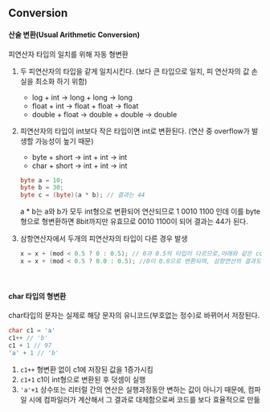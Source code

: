 ## Conversion

#### 산술 변환(Usual Arithmetic Conversion)

피연산자 타입의 일치를 위해 자동 형변환

1. 두 피연산자의 타입을 같게 일치시킨다. (보다 큰 타입으로 일치, 피 연산자의 값 손실을 최소화 하기 위함)
   * log + int -> long + long -> long
   * float + int -> float + float -> float
   * double + float -> double + double -> double

2. 피연산자의 타입이 int보다 작은 타입이면 int로 변환된다. (연산 중 overflow가 발생할 가능성이 높기 때문)
   * byte + short -> int + int -> int
   * char + short -> int + int -> int

   ```java
   byte a = 10;
   byte b = 30;
   byte c = (byte)(a * b); // 결과는 44
   ```

   a * b는 a와 b가 모두 int형으로 변환되어 연산되므로 1 0010 1100 인데 이를 byte형으로 형변환하면 8bit까지만 유효므로 0010 1100이 되어 결과는 44가 된다.

3. 삼항연산자에서 두개의 피연산자의 타입이 다른 경우 발생

   ```java
   x = x + (mod < 0.5 ? 0 : 0.5); // 0과 0.5의 타입이 다르므로,아래와 같은 conversion 발생
   x = x + (mod < 0.5 ? 0.0 : 0.5); //0이 0.0으로 변환되며, 삼항연산의 결과도 double타입
   ```

   ​




#### char 타입의 형변환

char타입의 문자는 실제로 해당 문자의 유니코드(부호없는 정수)로 바뀌어서 저장된다.

```java
char c1 = 'a'
c1++ // 'b'
c1 + 1 // 97
'a' + 1 // 'b'
```

1. `c1++` 형변환 없이 c1에 저장된 값을 1증가시킴
2. `c1+1` c1이 int형으로 변환된 후 덧셈이 실행
3. `'a'+1` 상수또는 리터럴 간의 연산은 실행과정동안 변하는 값이 아니기 때문에, 컴파일 시에 컴파일러가 계산해서 그 결과로 대체함으로써 코드를 보다 효율적으로 만듦







